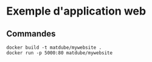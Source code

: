 # Exemple d'application web #

## Commandes ##

```
docker build -t matdube/mywebsite .
docker run -p 5000:80 matdube/mywebsite
```
